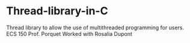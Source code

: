 # Thread-library-in-C
 Thread library to allow the use of multithreaded programming for users. ECS 150 Prof. Porquet
 Worked with Rosalia Dupont
 

